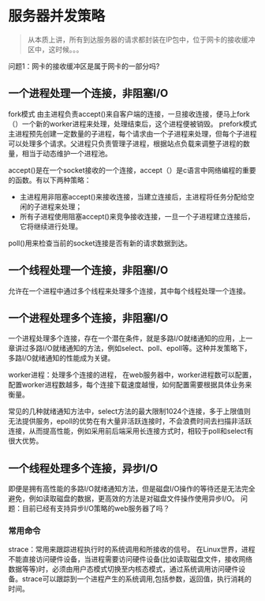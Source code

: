 # 服务器并发策略
> 从本质上讲，所有到达服务器的请求都封装在IP包中，位于网卡的接收缓冲区中，这时候。。。

问题1：网卡的接收缓冲区是属于网卡的一部分吗?

## 一个进程处理一个连接，非阻塞I/O
fork模式 由主进程负责accept()来自客户端的连接，一旦接收连接，便马上fork（）一个新的worker进程来处理，处理结束后，这个进程便被销毁。
prefork模式 主进程预先创建一定数量的子进程，每个请求由一个子进程来处理，但每个子进程可以处理多个请求。父进程只负责管理子进程，根据站点负载来调整子进程的数量，相当于动态维护一个进程池。

accept()是在一个socket接收的一个连接，accept（）是c语言中网络编程的重要的函数。有以下两种策略：
* 主进程用非阻塞accept()来接收连接，当建立连接后，主进程将任务分配给空闲的子进程来处理；
* 所有子进程使用阻塞accept()来竞争接收连接，一旦一个子进程建立连接后，它将继续进行处理。

poll()用来检查当前的socket连接是否有新的请求数据到达。

## 一个线程处理一个连接，非阻塞I/O
允许在一个进程中通过多个线程来处理多个连接，其中每个线程处理一个连接。

## 一个进程处理多个连接，非阻塞I/O
一个进程处理多个连接，存在一个潜在条件，就是多路I/O就绪通知的应用，上一章讲过多路I/O就绪通知的方法，例如select、poll、epoll等。这种并发策略下，多路I/O就绪通知的性能成为关键。

worker进程：处理多个连接的进程，
在web服务器中，worker进程数可以配置，配置worker进程数越多，每个连接下载速度越慢，如何配置需要根据具体业务来衡量。

常见的几种就绪通知方法中，select方法的最大限制1024个连接，多于上限值则无法提供服务，epoll的优势在有大量非活跃连接时，不会浪费时间去扫描非活跃连接，从而提高性能，例如采用前后端采用长连接方式时，相较于poll和select有很大优势。

## 一个线程处理多个连接，异步I/O
即便是拥有高性能的多路I/O就绪通知方法，但是磁盘I/O操作的等待还是无法完全避免，例如读取磁盘的数据，更高效的方法是对磁盘文件操作使用异步I/O。
问题：目前已经有支持异步I/O策略的web服务器了吗？


### 常用命令
strace：常用来跟踪进程执行时的系统调用和所接收的信号。 
在Linux世界，进程不能直接访问硬件设备，当进程需要访问硬件设备(比如读取磁盘文件，接收网络数据等等)时，必须由用户态模式切换至内核态模式，通过系统调用访问硬件设备。strace可以跟踪到一个进程产生的系统调用,包括参数，返回值，执行消耗的时间。
